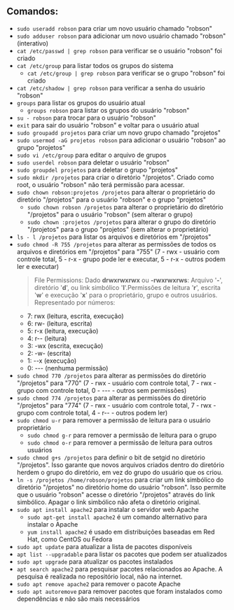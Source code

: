 ## Comandos:
- `sudo useradd robson` para criar um novo usuário chamado "robson"
- `sudo adduser robson` para adicionar um novo usuário chamado "robson" (interativo)
- `cat /etc/passwd | grep robson` para verificar se o usuário "robson" foi criado
- `cat /etc/group` para listar todos os grupos do sistema
    - `cat /etc/group | grep robson` para verificar se o grupo "robson" foi criado
- `cat /etc/shadow | grep robson` para verificar a senha do usuário "robson"
- `groups` para listar os grupos do usuário atual
    - `groups robson` para listar os grupos do usuário "robson"
- `su - robson` para trocar para o usuário "robson"
- `exit` para sair do usuário "robson" e voltar para o usuário atual
- `sudo groupadd projetos` para criar um novo grupo chamado "projetos"
- `sudo usermod -aG projetos robson` para adicionar o usuário "robson" ao grupo "projetos"
- `sudo vi /etc/group` para editar o arquivo de grupos
- `sudo userdel robson` para deletar o usuário "robson"
- `sudo groupdel projetos` para deletar o grupo "projetos"
- `sudo mkdir /projetos` para criar o diretório "/projetos". Criado como root, o usuário "robson" não terá permissão para acessar.
- `sudo chown robson:projetos /projetos` para alterar o proprietário do diretório "/projetos" para o usuário "robson" e o grupo "projetos"
    - `sudo chown robson /projetos` para alterar o proprietário do diretório "/projetos" para o usuário "robson" (sem alterar o grupo)
    - `sudo chown :projetos /projetos` para alterar o grupo do diretório "/projetos" para o grupo "projetos" (sem alterar o proprietário)
- `ls - l /projetos` para listar os arquivos e diretórios em "/projetos"
- `sudo chmod -R 755 /projetos` para alterar as permissões de todos os arquivos e diretórios em "/projetos" para "755" (7 - rwx - usuário com controle total, 5 - r-x - grupo pode ler e executar, 5 - r-x - outros podem ler e executar)
    > File Permissions:
    Dado **drwxrwxrwx** ou **-rwxrwxrws**: Arquivo '**-**', diretório '**d**', ou link simbólico '**l**'.Permissões de leitura '**r**', escrita '**w**' e execução '**x**' para o proprietário, grupo e outros usuários. 
    Representado por números:
    - 7: rwx (leitura, escrita, execução)
    - 6: rw- (leitura, escrita)
    - 5: r-x (leitura, execução)
    - 4: r-- (leitura)
    - 3: -wx (escrita, execução)
    - 2: -w- (escrita)
    - 1: --x (execução)
    - 0: --- (nenhuma permissão)
- `sudo chmod 770 /projetos` para alterar as permissões do diretório "/projetos" para "770" (7 - rwx - usuário com controle total, 7 - rwx - grupo com controle total, 0 - --- - outros sem permissões)
- `sudo chmod 774 /projetos` para alterar as permissões do diretório "/projetos" para "774" (7 - rwx - usuário com controle total, 7 - rwx - grupo com controle total, 4 - r-- - outros podem ler)
- `sudo chmod u-r` para remover a permissão de leitura para o usuário proprietário
    - `sudo chmod g-r` para remover a permissão de leitura para o grupo
    - `sudo chmod o-r` para remover a permissão de leitura para outros usuários
- `sudo chmod g+s /projetos` para definir o bit de setgid no diretório "/projetos". Isso garante que novos arquivos criados dentro do diretório herdem o grupo do diretório, em vez do grupo do usuário que os criou.
- `ln -s /projetos /home/robson/projetos` para criar um link simbólico do diretório "/projetos" no diretório home do usuário "robson". Isso permite que o usuário "robson" acesse o diretório "/projetos" através do link simbólico. Apagar o link simbólico não afeta o diretório original.
- `sudo apt install apache2` para instalar o servidor web Apache
    - `sudo apt-get install apache2` é um comando alternativo para instalar o Apache
    - `yum install apache2` é usado em distribuições baseadas em Red Hat, como CentOS ou Fedora
- `sudo apt update` para atualizar a lista de pacotes disponíveis
- `apt list --upgradable` para listar os pacotes que podem ser atualizados
- `sudo apt upgrade` para atualizar os pacotes instalados
- `apt search apache2` para pesquisar pacotes relacionados ao Apache. A pesquisa é realizada no repositório local, não na internet.
- `sudo apt remove apache2` para remover o pacote Apache
- `sudo apt autoremove` para remover pacotes que foram instalados como dependências e não são mais necessários